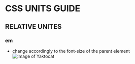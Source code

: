 # CSS UNITS GUIDE

## RELATIVE UNITES

### em 

* change accordingly to the font-size of the parent element
![Image of Yaktocat](https://octodex.github.com/images/yaktocat.png)
